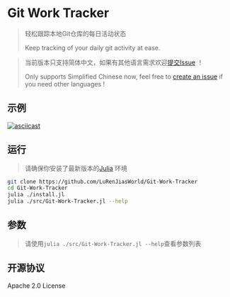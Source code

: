# Git Work Tracker
> 轻松跟踪本地Git仓库的每日活动状态
> 
> Keep tracking of your daily git activity at ease.

> 当前版本只支持简体中文，如果有其他语言需求欢迎[提交Issue](https://github.com/LuRenJiasWorld/Git-Work-Tracker/issues) ！
> 
> Only supports Simplified Chinese now, feel free to [create an issue](https://github.com/LuRenJiasWorld/Git-Work-Tracker/issues) if you need other languages !

## 示例

[![asciicast](https://asciinema.org/a/gUwjEebDyrDih7rEwDw4OBjrP.svg)](https://asciinema.org/a/gUwjEebDyrDih7rEwDw4OBjrP)

## 运行

> 请确保你安装了最新版本的[Julia](https://julialang.org/downloads/) 环境

```bash
git clone https://github.com/LuRenJiasWorld/Git-Work-Tracker
cd Git-Work-Tracker
julia ./install.jl
julia ./src/Git-Work-Tracker.jl --help
```

## 参数

> 请使用`julia ./src/Git-Work-Tracker.jl --help`查看参数列表

## 开源协议

Apache 2.0 License

